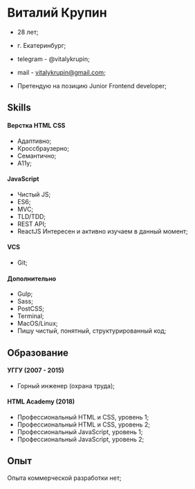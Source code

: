 # Виталий Крупин

- 28 лет;
- г. Екатеринбург;
- telegram - @vitalykrupin;
- mail - vitalykrupin@gmail.com;

- Претендую на позицию Junior Frontend developer;

## Skills

#### Верстка HTML CSS

- Адаптивно;
- Кроссбраузерно;
- Семантично;
- A11y;

#### JavaScript

- Чистый JS;
- ES6;
- MVC;
- TLD/TDD;
- REST API;
- ReactJS Интересен и активно изучаем в данный момент;

#### VCS

- Git;

#### Дополнительно

- Gulp;
- Sass;
- PostCSS;
- Terminal;
- MacOS/Linux;
- Пишу чистый, понятный, структурированный код;

## Образование

#### УГГУ (2007 - 2015)

- Горный инженер (охрана труда);

#### HTML Academy (2018)

- Профессиональный HTML и CSS, уровень 1;
- Профессиональный HTML и CSS, уровень 2;
- Профессиональный JavaScript, уровень 1;
- Профессиональный JavaScript, уровень 2; 

## Опыт

Опыта коммерческой разработки нет;
